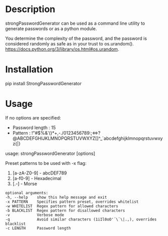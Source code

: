 Description
===========
strongPasswordGenerator can be used as a command line utility to generate passwords or as a python module.

You determine the complexity of the password, and the password is considered randomly as safe as in your trust to os.urandom().
https://docs.python.org/3/library/os.html#os.urandom.

Installation
============
pip install StrongPasswordGenerator

Usage
=====

If no options are specified:
* Password length : 15
* Pattern : !"#$%&'()*+,-./0123456789:;<=>?@ABCDEFGHIJKLMNOPQRSTUVWXYZ[]^_`abcdefghijklmnopqrstuvwxyz{|}

usage: strongPasswordGenerator [options]

Preset patterns to be used with -x flag:
1. [a-zA-Z0-9] - abcDEF789
2. [a-f0-9] - Hexadecimal
3. [\.\-] - Morse

```
optional arguments:
-h, --help    show this help message and exit
-x PATTERN    Specifies pattern preset, overrides whitelist
-w WHITELIST  Regex pattern for allowed characters
-b BLACKLIST  Regex pattern for disallowed characters
-v            Verbose mode
-q            Avoid similar characters (1iIl0oO'´\`\|.,), overrides blacklist
-c LENGTH     Password length
```
